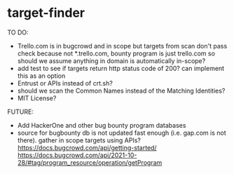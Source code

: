 # target-finder

TO DO:
- Trello.com is in bugcrowd and in scope but targets from scan don't pass check because not *.trello.com, bounty program is just trello.com so should we assume anything in domain is automatically in-scope?
- add test to see if targets return http status code of 200? can implement this as an option
- Entrust or APIs instead of crt.sh?
- should we scan the Common Names instead of the Matching Identities?
- MIT License?

FUTURE:
- Add HackerOne and other bug bounty program databases
- source for bugbounty db is not updated fast enough (i.e. gap.com is not there). gather in scope targets using APIs?
https://docs.bugcrowd.com/api/getting-started/
https://docs.bugcrowd.com/api/2021-10-28/#tag/program_resource/operation/getProgram
